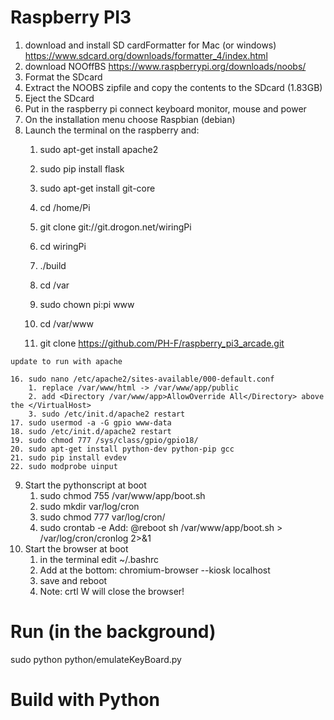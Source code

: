 # Raspberry PI3

1. download and install SD cardFormatter for Mac (or windows) https://www.sdcard.org/downloads/formatter_4/index.html
2. download NOOffBS https://www.raspberrypi.org/downloads/noobs/
3. Format the SDcard
4. Extract the NOOBS zipfile and copy the contents to the SDcard (1.83GB)
5. Eject the SDcard
6. Put in the raspberry pi connect keyboard monitor, mouse and power
7. On the installation menu choose Raspbian (debian)
8. Launch the terminal on the raspberry and:
    1. sudo apt-get install apache2
    2. sudo pip install flask
    3. sudo apt-get install git-core

    5. cd /home/Pi
    6. git clone git://git.drogon.net/wiringPi
    7. cd wiringPi
    8. ./build
    10. cd /var
    11. sudo chown pi:pi www
    12. cd /var/www
    13. git clone https://github.com/PH-F/raspberry_pi3_arcade.git

```update to run with apache```

    16. sudo nano /etc/apache2/sites-available/000-default.conf
        1. replace /var/www/html -> /var/www/app/public
        2. add <Directory /var/www/app>AllowOverride All</Directory> above the </VirtualHost>
        3. sudo /etc/init.d/apache2 restart
    17. sudo usermod -a -G gpio www-data
    18. sudo /etc/init.d/apache2 restart
    19. sudo chmod 777 /sys/class/gpio/gpio18/
    20. sudo apt-get install python-dev python-pip gcc
    21. sudo pip install evdev
    22. sudo modprobe uinput
9. Start the pythonscript at boot
	1. sudo chmod 755 /var/www/app/boot.sh
	2. sudo mkdir var/log/cron
	3. sudo chmod 777 var/log/cron/
	4. sudo crontab -e 
		Add:  @reboot sh /var/www/app/boot.sh > /var/log/cron/cronlog 2>&1
10. Start the browser at boot
	1. in the terminal edit ~/.bashrc
	2. Add at the bottom:  chromium-browser --kiosk localhost
	3. save and reboot
	4. Note:   crtl W   will close the browser!


# Run (in the background)
sudo python python/emulateKeyBoard.py

# Build with Python
